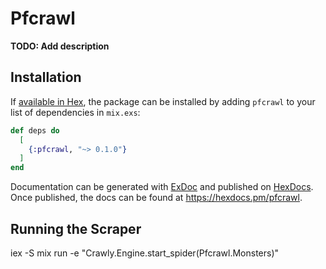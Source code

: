 # Pfcrawl

**TODO: Add description**

## Installation

If [available in Hex](https://hex.pm/docs/publish), the package can be installed
by adding `pfcrawl` to your list of dependencies in `mix.exs`:

```elixir
def deps do
  [
    {:pfcrawl, "~> 0.1.0"}
  ]
end
```

Documentation can be generated with [ExDoc](https://github.com/elixir-lang/ex_doc)
and published on [HexDocs](https://hexdocs.pm). Once published, the docs can
be found at <https://hexdocs.pm/pfcrawl>.

## Running the Scraper
iex -S mix run -e "Crawly.Engine.start_spider(Pfcrawl.Monsters)"